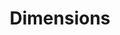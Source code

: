 ---
layout: default
bigquery: https://console.cloud.google.com/bigquery?p=covid-19-dimensions-ai&page=table&d=data&t=publications
contributors: Digital Science, https://www.digital-science.com/
cost: Free for personal, non-commercial use.
description: Dimensions contains more than 100 million publications, ranging from
  articles published in scholarly journals, books and book chapters, to preprints
  and conference proceedings. All publications are contextualized with linked data
  sets, funding, publications, patents, clinical trials, and policy documents. You
  can also view associated categories, funders, institutions, and researcher profiles.
documentation: https://docs.dimensions.ai/bigquery/index.html
last_edit: 04/11/2022, 00:00:10
location: https://www.dimensions.ai/products/free/
maintained_by: Digital Science, https://www.digital-science.com/
schema_fields:
- associated_publication_pmid
- funding_amount
- original_assignee_countries
- open_access_categories_v2
- editors
- types
- publication_date
- gender
- funding_usd
- funding_chf
- filing_year
- granted_year
- conditions
- date_print
- citation_string
- kind
- funding_nzd
- book_title
- abstract
- description
- address
- funding_details
- associated_publication_doi
- interventions
- funding_cad
- research_org_state_names
- date_modified
- conference
- email_address
- application_number
- pmcid
- id
- organisation_details
- links
- clinical_trial_ids
- granted_date
- repository_name
- resulting_publication_ids
- categories
- family_id
- proceedings_title
- publication_ids
- wikipedia_url
- year
- parent_id
- patent_ids
- original_title
- relationships
- cpc
- journal
- funder_org_countries
- current_assignee_countries
- funder_org_acronyms
- volume
- funding_jpy
- research_org_cities
- type
- funding_cny
- original_assignee
- labels
- isbn
- issue
- current_assignee
- funder_org_state_codes
- authors
- repository_id
- funding_currency
- funding_eur
- filing_date
- associated_publication_id
- date_normal
- citations_count
- family_members_ids
- category_hrcs_rac
- family_count
- end_year
- altmetrics
- embargo_date
- repository_url
- category_hrcs_hc
- end_date
- research_org_countries
- pages
- date_online
- grant_number
- original_abstract
- publication_year
- funder_org_cities
- priority_year
- date
- language
- citations
- open_access_categories
- funder_orgs
- concepts
- funding_gbp
- book_series_title
- start_year
- jurisdiction
- category_icrp_cso
- research_org_state_codes
- expiration_date
- filing_status
- mesh_headings
- original_assignee_orgs
- category_for
- acknowledgements
- metrics
- ipcr
- phase
- subtitles
- established
- acronym
- assignee_orgs
- eisbn
- arxiv_id
- researcher_ids
- funding_aud
- registry
- title
- source_id
- pmid
- supporting_grant_ids
- investigators
- cited_by_ids
- category_bra
- created_date
- doi
- expiration_year
- license
- research_orgs
- associated_grant_ids
- name
- associated_publication_arxiv_id
- priority_date
- category_sdg
- current_assignee_orgs
- resulting_publication_doi
- category_hra
- status
- legal_events
- date_inserted
- acronyms
- research_org_country_names
- foa_number
- funder_countries
- aliases
- journal_lists
- funder_org
- reference_ids
- category_icrp_ct
- category_rcdc
- category_uoa
- start_date
- external_ids
- brief_title
- active_years
- inventor_names
- research_org_city_names
- linkout
- mesh_terms
- date_imported_gbq
- assignee_countries
- publisher
- legal_status
shortname: dimensions
tags:
- scholarly literature
- patents
- funding
- clinical trials
- academic profiles
terms_of_use: 'Use of both the Dimensions COVID-19 dataset and full Dimensions dataset
  are subject to the Dimensions Terms of use: https://www.dimensions.ai/policies-terms-legal '
title: Dimensions
uuid: dcff88bd-fe6b-4fdb-8159-809bf9d7bc1c
---
